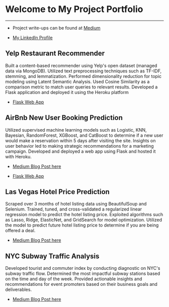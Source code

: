 # Welcome to My Project Portfolio
______________

* Project write-ups can be found at [Medium](https://medium.com/@pbentleyou)

* [My LinkedIn Profile](https://www.linkedin.com/in/bentleyou/)

## Yelp Restaurant Recommender
Built a content-based recommender using Yelp's open dataset (managed data via MongoDB). Utilized text preprocessing techniques such as TF-IDF, stemming, and lemmatization. Performed dimensionality reduction for topic modeling using Latent Semantic Analysis. Used Cosine Similarity as a comparison metric to match user queries to relevant results. Developed a Flask application and deployed it using the Heroku platform

* [Flask Web App](https://yelp-reinvented.herokuapp.com/)

## AirBnb New User Booking Prediction
Utilized supervised machine learning models such as Logistic, KNN, Bayesian, RandomForest, XGBoost, and CatBoost to determine if a new user would make a reservation within 5 days after visiting the site. Insights on user behavior led to making strategic recommendations for a marketing campaign. Developed and deployed a web app using Flask and hosted it with Heroku. 

* [Medium Blog Post here](https://medium.com/@pbentleyou/new-airbnb-user-booking-prediction-using-machine-learning-874836bff403)

*  [Flask Web App](https://fake-airbnb-webapp.herokuapp.com/predict)

## Las Vegas Hotel Price Prediction
Scraped over 3 months of hotel listing data using BeautifulSoup and Selenium. Trained, tuned, and cross-validated a regularized linear regression model to predict the hotel listing price. Exploited algorithms such as Lasso, Ridge, ElasticNet, and GridSearch for model optimization. Utilized the model to predict future hotel listing price to determine if you are being offered a deal. 

* [Medium Blog Post here](https://towardsdatascience.com/how-to-identify-hotel-deals-using-machine-learning-b9195e6a7b7f)

## NYC Subway Traffic Analysis
Developed tourist and commuter index by conducting diagnostic on NYC's subway traffic flow. Determined the most impactful subway stations based on the time and day of the week. Provided actionable insights and recommendations for event promoters based on their business goals and deliverables. 

* [Medium Blog Post here](https://medium.com/@pbentleyou/nyc-subway-station-exploratory-data-analysis-dff970852089)